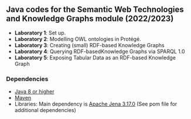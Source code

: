 ## Java codes for the Semantic Web Technologies and Knowledge Graphs module (2022/2023)

- **Laboratory 1**: Set up.
- **Laboratory 2**: Modelling OWL ontologies in Protégé.
- **Laboratory 3**: Creating (small) RDF-based Knowledge Graphs
- **Laboratory 4**: Querying RDF-basedKnowledge Graphs via SPARQL 1.0
- **Laboratory 5**: Exposing Tabular Data as an RDF-based Knowledge Graph
<!--- **Laboratory 6**: Reasoning with RDFS Semantics and OWL 2 RL
- **Laboratory 7**: SPARQL 1.1 and GraphDB
- **Laboratory 8**: Ontology Alignment
- **Laboratory 9**: Ontology Embeddings
-->

### Dependencies

- [Java 8 or higher](https://www.oracle.com/uk/java/technologies/javase-downloads.html)
- [Maven](https://maven.apache.org/install.html) 
- Libraries: Main dependency is [Apache Jena 3.17.0](https://jena.apache.org/index.html) (See pom file for additional dependencies)
